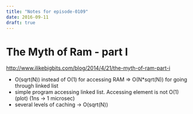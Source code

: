 ```yaml
---
title: "Notes for episode-0109"
date: 2016-09-11
draft: true
---
```


# The Myth of Ram - part I
http://www.ilikebigbits.com/blog/2014/4/21/the-myth-of-ram-part-i

- O(sqrt(N)) instead of O(1) for accessing RAM => O(N*sqrt(N)) for going through linked list
- simple program accessing linked list. Accessing element is not O(1) (plot) (1ns -> 1 microsec)
- several levels of caching -> O(sqrt(N))
